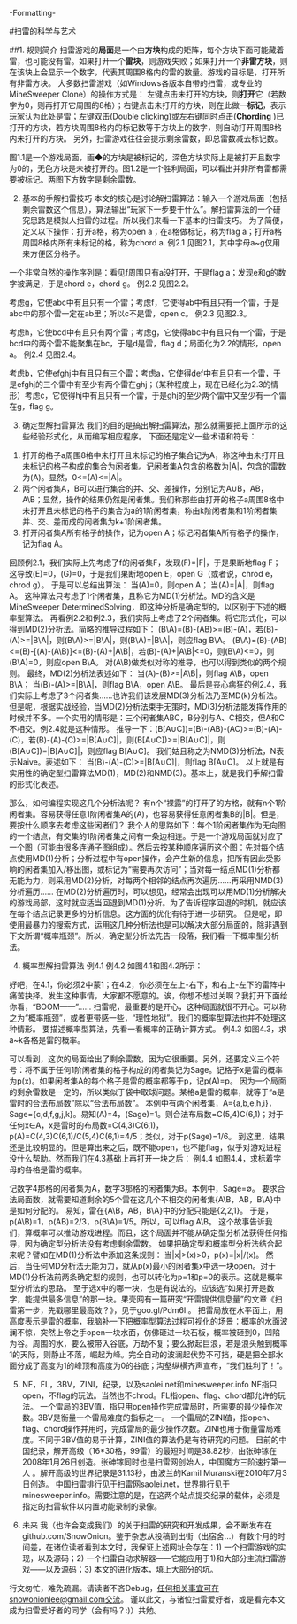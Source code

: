﻿-Formatting-

#扫雷的科学与艺术


##1. 规则简介
扫雷游戏的**局面**是一个由**方块**构成的矩阵，每个方块下面可能藏着雷，也可能没有雷。如果打开一个**雷块**，则游戏失败；如果打开一个**非雷方块**，则在该块上会显示一个数字，代表其周围8格内的雷的数量。游戏的目标是，打开所有非雷方块。
大多数扫雷游戏（如Windows各版本自带的扫雷，或专业的MineSweeper Clone）的操作方式是：
左键点击未打开的方块，则**打开**它（若数字为0，则再打开它周围的8格）；右键点击未打开的方块，则在此做一**标记**，表示玩家认为此处是雷；左键双击(Double clicking)或左右键同时点击(**Chording** )已打开的方块，若方块周围8格内的标记数等于方块上的数字，则自动打开周围8格内未打开的方块。
另外，扫雷游戏往往会提示剩余雷数，即总雷数减去标记数。

图1.1是一个游戏局面，画◆的方块是被标记的，深色方块实际上是被打开且数字为0的，无色方块是未被打开的。图1.2是一个胜利局面，可以看出并非所有雷都需要被标记。两图下方数字是剩余雷数。


2. 基本的手解扫雷技巧
本文的核心是讨论解扫雷算法：输入一个游戏局面（包括剩余雷数这个信息），算法输出“玩家下一步要干什么”。解扫雷算法的一个研究思路是模拟人扫雷的过程。所以我们来看一下基本的扫雷技巧。
为了简便，定义以下操作：打开a格，称为open a；在a格做标记，称为flag a；打开a格周围8格内所有未标记的格，称为chord a.
例2.1 见图2.1，其中字母a~g仅用来方便区分格子。

一个非常自然的操作序列是：看见f周围只有a没打开，于是flag a；发现e和g的数字被满足，于是chord e，chord g。
例2.2 见图2.2。

考虑g，它使abc中有且只有一个雷；考虑f，它使得ab中有且只有一个雷，于是abc中的那个雷一定在ab里；所以c不是雷，open c。
例2.3 见图2.3。

考虑h，它使bcd中有且只有两个雷；考虑g，它使得abc中有且只有一个雷，于是bcd中的两个雷不能聚集在bc，于是d是雷，flag d；局面化为2.2的情形，open a。
例2.4 见图2.4。

考虑b，它使efghj中有且只有三个雷；考虑a，它使得def中有且只有一个雷，于是efghj的三个雷中有至少有两个雷在ghj；（某种程度上，现在已经化为2.3的情形）考虑c，它使得hj中有且只有一个雷，于是ghj的至少两个雷中又至少有一个雷在g，flag g。

3. 确定型解扫雷算法
我们的目的是搞出解扫雷算法，那么就需要把上面所示的这些经验形式化，从而编写相应程序。
下面还是定义一些术语和符号：
1) 打开的格子a周围8格中未打开且未标记的格子集合记为A，称这种由未打开且未标记的格子构成的集合为闲者集。记闲者集A包含的格数为|A|，包含的雷数为(A)。显然，0<=(A)<=|A|。
2) 两个闲者集A，B可以进行集合的并、交、差操作，分别记为A∪B，AB，A\B；显然，操作的结果仍然是闲者集。我们称那些由打开的格子a周围8格中未打开且未标记的格子的集合为a的1阶闲者集，称由k阶闲者集和1阶闲者集并、交、差而成的闲者集为k+1阶闲者集。
3) 打开闲者集A所有格子的操作，记为open A；标记闲者集A所有格子的操作，记为flag A。

回顾例2.1，我们实际上先考虑了f的闲者集F，发现(F)=|F|，于是果断地flag F；这导致(E)=0，(G)=0，于是我们果断地open E，open G（或者说，chrod e，chrod g）。
于是可以总结出算法：
当(A)=0，则open A；
当(A)=|A|，则flag A。
这种算法只考虑了1个闲者集，且称它为MD(1)分析法。MD的含义是MineSweeper DeterminedSolving，即这种分析是确定型的，以区别于下述的概率型算法。
再看例2.2和例2.3，我们实际上考虑了2个闲者集。将它形式化，可以得到MD(2)分析法。简略的推导过程如下：
(B\A)=(B)-(AB)>=(B)-(A)，若(B)-(A)>=|B\A|，则(B\A)>=|B\A|，则(B\A)=|B\A|，则应flag B\A。
(B\A)=(B)-(AB)<=(B)-[(A)-(A\B)]<=(B)-(A)+|A\B|，若(B)-(A)+|A\B|<=0，则(B\A)<=0，则(B\A)=0，则应open B\A。
对(A\B)做类似对称的推导，也可以得到类似的两个规则。
最终，MD(2)分析法表述如下：
当(A)-(B)>=|A\B|，则flag A\B，open B\A；
当(B)-(A)>=|B\A|，则flag B\A，open A\B。
最后是丧心病狂的例2.4，我们实际上考虑了3个闲者集……也许我们该发展MD(3)分析法乃至MD(k)分析法。但是呢，根据实战经验，当MD(2)分析法束手无策时，MD(3)分析法能发挥作用的时候并不多。一个实用的情形是：三个闲者集ABC，B分别与A、C相交，但A和C不相交。例2.4就是这种情形。
推导一下：(B\[A∪C])=(B)-(AB)-(AC)>=(B)-(A)-(C)，若(B)-(A)-(C)>=|B\[A∪C]|，则(B\[A∪C])>=|B\[A∪C]|，则(B\[A∪C])=|B\[A∪C]|，则应flag B\[A∪C]。
我们姑且称之为NMD(3)分析法，N表示Naive。表述如下：
当(B)-(A)-(C)>=|B\[A∪C]|，则flag B\[A∪C]。
以上就是有实用性的确定型扫雷算法MD(1)，MD(2)和NMD(3)。基本上，就是我们手解扫雷的形式化表述。

那么，如何编程实现这几个分析法呢？
有n个“裸露”的打开了的方格，就有n个1阶闲者集。容易获得任意1阶闲者集A的(A)，也容易获得任意闲者集B的|B|。但是，要按什么顺序去考虑这些闲者们？
我个人的思路如下：每个1阶闲者集作为无向图的一个结点，有交集的1阶闲者集之间有一条边相连。于是一个游戏局面就对应了一个图（可能由很多连通子图组成）。然后去按某种顺序遍历这个图：先对每个结点使用MD(1)分析；分析过程中有open操作，会产生新的信息，把所有因此受影响的闲者集加入/移出图，或标记为“需要再次访问”；当对每一结点MD(1)分析都无能为力，则采用MD(2)分析，对每两个相邻的结点再次遍历……再采用NMD(3)分析遍历……
在MD(2)分析遍历时，可以想见，经常会出现可以用MD(1)分析解决的游戏局部，这时就应适当回退到MD(1)分析。为了告诉程序回退的时机，就应该在每个结点记录更多的分析信息。这方面的优化有待于进一步研究。
但是呢，即使用最暴力的搜索方式，运用这几种分析法也是可以解决大部分局面的，除非遇到下文所谓“概率瓶颈”。所以，确定型分析法先告一段落，我们看一下概率型分析法。

4. 概率型解扫雷算法
例4.1 例4.2 如图4.1和图4.2所示：

好吧，在4.1，你必须2中蒙1；在4.2，你必须在左上-右下，和右上-左下的雷阵中痛苦抉择。发生这种事情，大家都不愿意的。诶，你想不想过关啊？我打开下面给你看，“BOOM——”……
扫雷呢，最重要的是开心，这种局面就很不开心。可以称之为“概率瓶颈”，或者更带感一些，“理性地狱”。我们的概率型算法也并不处理这种情形。
要描述概率型算法，先看一看概率的正确计算方式。
例4.3 如图4.3，求a~k各格是雷的概率。

可以看到，这次的局面给出了剩余雷数，因为它很重要。另外，还要定义三个符号：将不属于任何1阶闲者集的格子构成的闲者集记为Sage。记格子x是雷的概率为p(x)。如果闲者集A的每个格子是雷的概率都等于p，记p(A)=p。
因为一个局面的剩余雷数是一定的，所以类似于袋中取球问题。某格a是雷的概率，就等于“a是雷时的合法布局数”除以“合法布局数”。
本例中有两个闲者集，A={a,b,e,h,i}，Sage={c,d,f,g,j,k}。易知(A)=4，(Sage)=1。则合法布局数=C(5,4)C(6,1)；对于任何x∈A，x是雷时的布局数=C(4,3)C(6,1)，p(A)=C(4,3)C(6,1)/C(5,4)C(6,1)=4/5；类似，对于p(Sage)=1/6。
到这里，结果还是比较明显的。但是算出来之后，既不能open，也不能flag，似乎对游戏进程没什么帮助。然而我们在4.3基础上再打开一块之后：
例4.4 如图4.4，求标着字母的各格是雷的概率。

记数字4那格的闲者集为A，数字3那格的闲者集为B。本例中，Sage=∅。
要求合法局面数，就需要知道剩余的5个雷在这几个不相交的闲者集{A\B，AB，B\A}中是如何分配的。
易知，雷在{A\B，AB，B\A}中的分配只能是{2,2,1}。
于是，p(A\B)=1，p(AB)=2/3，p(B\A)=1/5。所以，可以flag A\B。
这个故事告诉我们，算概率可以推动游戏进程。而且，这个局面并不能从确定型分析法获得任何指导，因为确定型分析法没有考虑剩余雷数。
如果把确定型和概率型分析法结合起来呢？譬如在MD(1)分析法中添加这条规则：
当|x|>(x)>0，p(x)=|x|/(x)。
然后，当任何MD分析法无能为力，就从p(x)最小的闲者集x中选一块open。对于MD(1)分析法前两条确定型的规则，也可以转化为p=1和p=0的表示。这就是概率型分析法的思路。
至于选x中的哪一块，也是有说法的。应该选“如果打开是数字，能提供最多信息”的那一块。果壳网有一篇研究“开雷提供信息量”的文章《扫雷第一步，先戳哪里最高效？》，见于goo.gl/Pdm6I 。
把雷局放在水平面上，用高度表示是雷的概率，我脑补一下把概率型算法过程可视化的场景：概率的水面波澜不惊，突然上帝之手open一块水面，仿佛砸进一块石板，概率被砸到0，凹陷为谷。周围的水，要么被带入谷底，万劫不复；要么掀起巨浪，若是浪头触到概率1的天际，则静止不落，崛起为峰。完全自动的波澜起伏势不可挡，硬是把全部水面分成了高度为1的峰顶和高度为0的谷底；沟壑纵横齐声宣布，“我们胜利了！”。

5. NF，FL，3BV，ZINI，纪录，以及saolei.net和minesweeper.info
NF指只open，不flag的玩法。当然也不chrod。FL指open、flag、chord都允许的玩法。
一个雷局的3BV值，指只用open操作完成雷局时，所需要的最少操作次数。3BV是衡量一个雷局难度的指标之一。
一个雷局的ZINI值，指open、flag、chord操作并用时，完成雷局的最少操作次数。ZINI也用于衡量雷局难度。不同于3BV值的易于计算，ZINI值的算法仍是有待研究的问题。
目前的中国纪录，解开高级（16*30格，99雷）的最短时间是38.82秒，由张砷镓在2008年1月26日创造。张砷镓同时也是扫雷网创始人，中国魔方三阶速拧第一人 。解开高级的世界纪录是31.13秒，由波兰的Kamil Muranski在2010年7月3日创造。
中国扫雷排行见于扫雷网saolei.net，世界排行见于minesweeper.info。需要注意的是，在这两个站点提交纪录的载体，必须是指定的扫雷软件以内置功能录制的录像。

6. 未来
我（也许会变成我们）的关于扫雷的研究和开发成果，会不断发布在github.com/SnowOnion。鉴于杂志从投稿到出街（出宿舍...）有数个月的时间差，在诸位读者看到本文时，我保证上述网址会存在：1) 一个扫雷游戏的实现，以及源码；2) 一个扫雷自动求解器——它能应用于1)和大部分主流扫雷游戏——以及源码；3) 本文的进化版本，填上大部分的坑。

行文匆忙，难免疏漏。请读者不吝Debug，任何相关事宜可在snowonionlee@gmail.com交流。
谨以此文，与诸位扫雷爱好者，或是看完本文成为扫雷爱好者的同学（会有吗？:)）共勉。
